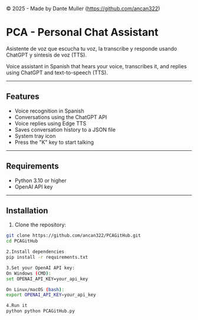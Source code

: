 © 2025 - Made by Dante Muller (https://github.com/ancan322)
# PCA - Personal Chat Assistant

Asistente de voz que escucha tu voz, la transcribe y responde usando ChatGPT y síntesis de voz (TTS).

Voice assistant in Spanish that hears your voice, transcribes it, and replies using ChatGPT and text-to-speech (TTS).

---

## Features

- Voice recognition in Spanish
- Conversations using the ChatGPT API
- Voice replies using Edge TTS
- Saves conversation history to a JSON file
- System tray icon
- Press the "K" key to start talking

---

## Requirements

- Python 3.10 or higher
- OpenAI API key

---

## Installation

1. Clone the repository:

```bash
git clone https://github.com/ancan322/PCAGitHub.git
cd PCAGitHub

2.Install dependencies
pip install -r requirements.txt

3.Set your OpenAI API key:
On Windows (CMD):
set OPENAI_API_KEY=your_api_key

On Linux/macOS (bash):
export OPENAI_API_KEY=your_api_key

4.Run it
python python PCAGitHub.py
